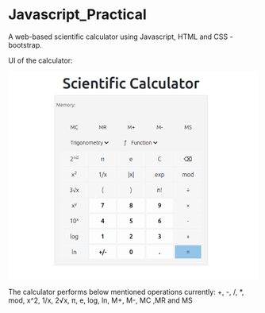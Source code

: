 # Javascript_Practical

A web-based scientific calculator using Javascript, HTML and CSS - bootstrap.

UI of the calculator:

![alt text](image.png)

The calculator performs below mentioned operations currently:
+, -, /, \*, mod, x^2, 1/x, 2√x, π, e, log, ln, M+, M-, MC ,MR and MS
